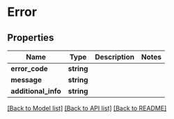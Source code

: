 # Error

## Properties
Name | Type | Description | Notes
------------ | ------------- | ------------- | -------------
**error_code** | **string** |  | 
**message** | **string** |  | 
**additional_info** | **string** |  | 

[[Back to Model list]](../README.md#documentation-for-models) [[Back to API list]](../README.md#documentation-for-api-endpoints) [[Back to README]](../README.md)


